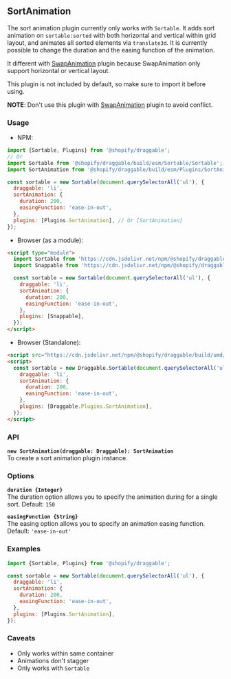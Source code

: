 ## SortAnimation

The sort animation plugin currently only works with `Sortable`. It adds sort animation on `sortable:sorted` with both horizontal and vertical within grid layout,
and animates all sorted elements via `translate3d`. It is currently possible to change the duration and
the easing function of the animation.

It different with [SwapAnimation](https://github.com/Shopify/draggable/tree/main/src/Plugins/SwapAnimation) plugin because SwapAnimation only support horizontal or vertical layout.

This plugin is not included by default, so make sure to import it before using.

**NOTE**: Don't use this plugin with [SwapAnimation](https://github.com/Shopify/draggable/tree/main/src/Plugins/SwapAnimation) plugin to avoid conflict.

### Usage

- NPM:

```js
import {Sortable, Plugins} from '@shopify/draggable';
// Or
import Sortable from '@shopify/draggable/build/esm/Sortable/Sortable';
import SortAnimation from '@shopify/draggable/build/esm/Plugins/SortAnimation';

const sortable = new Sortable(document.querySelectorAll('ul'), {
  draggable: 'li',
  sortAnimation: {
    duration: 200,
    easingFunction: 'ease-in-out',
  },
  plugins: [Plugins.SortAnimation], // Or [SortAnimation]
});
```

- Browser (as a module):

```html
<script type="module">
  import Sortable from 'https://cdn.jsdelivr.net/npm/@shopify/draggable/build/esm/Sortable/Sortable.mjs';
  import Snappable from 'https://cdn.jsdelivr.net/npm/@shopify/draggable/build/esm/Plugins/Snappable.mjs';

  const sortable = new Sortable(document.querySelectorAll('ul'), {
    draggable: 'li',
    sortAnimation: {
      duration: 200,
      easingFunction: 'ease-in-out',
    },
    plugins: [Snappable],
  });
</script>
```

- Browser (Standalone):

```html
<script src="https://cdn.jsdelivr.net/npm/@shopify/draggable/build/umd/index.min.js"></script>
<script>
  const sortable = new Draggable.Sortable(document.querySelectorAll('ul'), {
    draggable: 'li',
    sortAnimation: {
      duration: 200,
      easingFunction: 'ease-in-out',
    },
    plugins: [Draggable.Plugins.SortAnimation],
  });
</script>
```

### API

**`new SortAnimation(draggable: Draggable): SortAnimation`**  
To create a sort animation plugin instance.

### Options

**`duration {Integer}`**  
The duration option allows you to specify the animation during for a single sort. Default: `150`

**`easingFunction {String}`**  
The easing option allows you to specify an animation easing function. Default: `'ease-in-out'`

### Examples

```js
import {Sortable, Plugins} from '@shopify/draggable';

const sortable = new Sortable(document.querySelectorAll('ul'), {
  draggable: 'li',
  sortAnimation: {
    duration: 200,
    easingFunction: 'ease-in-out',
  },
  plugins: [Plugins.SortAnimation],
});
```

### Caveats

- Only works within same container
- Animations don't stagger
- Only works with `Sortable`
